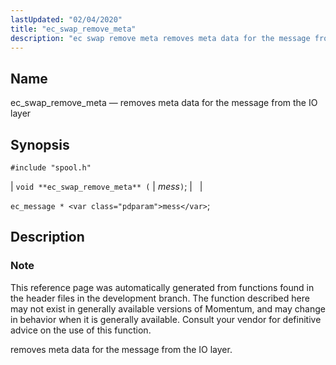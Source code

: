 ```yaml
---
lastUpdated: "02/04/2020"
title: "ec_swap_remove_meta"
description: "ec swap remove meta removes meta data for the message from the IO layer void ec swap remove meta mess ec message mess This reference page was automatically generated from functions found in the header files in the development branch The function described here may not exist in generally available..."
---
```


<a name="apis.ec_swap_remove_meta"></a> 
## Name

ec_swap_remove_meta — removes meta data for the message from the IO layer

## Synopsis

`#include "spool.h"`

| `void **ec_swap_remove_meta** (` | <var class="pdparam">mess</var>`)`; |   |

`ec_message * <var class="pdparam">mess</var>`;<a name="idp62570496"></a> 
## Description

### Note

This reference page was automatically generated from functions found in the header files in the development branch. The function described here may not exist in generally available versions of Momentum, and may change in behavior when it is generally available. Consult your vendor for definitive advice on the use of this function.

removes meta data for the message from the IO layer.